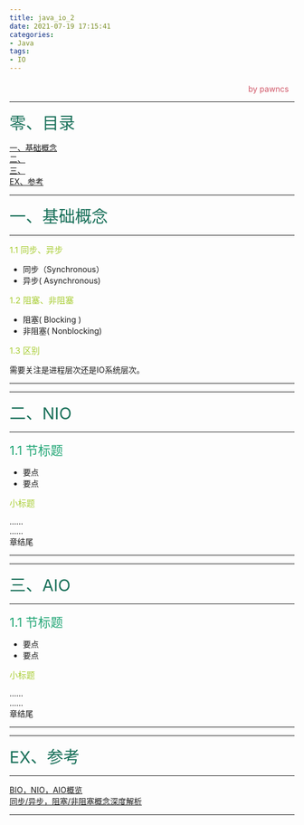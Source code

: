 ```yaml
---
title: java_io_2
date: 2021-07-19 17:15:41
categories:
- Java
tags:
- IO
---
```

<style>
.title1{
    font-size:36px;
    color:#e7767f;
    /* 桃红 */

}
.title2{
    font-size:29px;
    color:#176f58;
    /* 祖母绿 */
}
.title3{
    font-size:22px;
    color:#21a675;
    /* 石绿 */
}
.title4{
    font-size:15px;
    color:#a8cd34;
    /* 柳绿 */
}
.name{
    margin-left: auto;
    text-align: right;
    color: #d05667;
    margin-right: 10px;
    margin-top: 20px;
    /*海棠红*/
}
</style>


<div class="name">by pawncs</div>

-----
<div class="title2">零、目录</div>

<a href="#java_io_2-1">一、基础概念</a>  
<a href="#java_io_2-2">二、</a>  
<a href="#java_io_2-3">三、</a>  
<a href="#java_io_2-ex">EX、参考</a>  

-----
<div id="java_io_2-1" class="title2">一、基础概念</div>

-----
<div class="title4">1.1 同步、异步</div>

+ 同步（Synchronous）  
+ 异步( Asynchronous)

<div class="title4">1.2 阻塞、非阻塞</div>

+ 阻塞( Blocking )
+ 非阻塞( Nonblocking)

<div class="title4">1.3 区别</div>

需要关注是进程层次还是IO系统层次。

-----
-----
<div id="java_io_2-2" class="title2">二、NIO</div>

-----
<div class="title3">1.1 节标题</div>

+ 要点
+ 要点
<div class="title4">小标题</div>

……  
……  
章结尾

-----
-----
<div id="java_io_2-3" class="title2">三、AIO</div>

-----
<div class="title3">1.1 节标题</div>

+ 要点
+ 要点
<div class="title4">小标题</div>

……  
……  
章结尾

-----
-----
<div id="java_io_2-ex" class="title2">EX、参考</div>

-----
[BIO，NIO，AIO概览](https://juejin.cn/post/6844903664256024584)  
[同步/异步，阻塞/非阻塞概念深度解析](https://blog.csdn.net/lengxiao1993/article/details/78154467)

-----